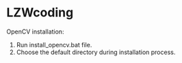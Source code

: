 # LZWcoding

OpenCV installation:
1. Run install_opencv.bat file.
2. Choose the default directory during installation process.
